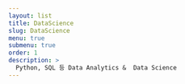 ```yaml
---
layout: list
title: DataScience
slug: DataScience
menu: true
submenu: true
order: 1
description: >
  Python, SQL 등 Data Analytics &  Data Science
---
```


